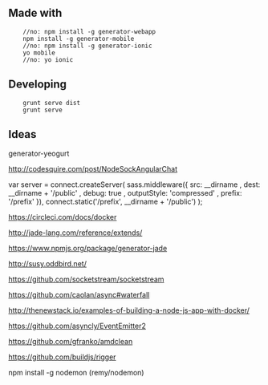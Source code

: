 ## Made with

        //no: npm install -g generator-webapp
        npm install -g generator-mobile
        //no: npm install -g generator-ionic
        yo mobile
        //no: yo ionic


## Developing

        grunt serve dist
        grunt serve 

## Ideas

generator-yeogurt


http://codesquire.com/post/NodeSockAngularChat

var server = connect.createServer(
  sass.middleware({
      src: __dirname
    , dest: __dirname + '/public'
    , debug: true
    , outputStyle: 'compressed'
    , prefix:  '/prefix'
  }),
  connect.static('/prefix', __dirname + '/public')
);

https://circleci.com/docs/docker

http://jade-lang.com/reference/extends/

https://www.npmjs.org/package/generator-jade

http://susy.oddbird.net/

https://github.com/socketstream/socketstream

https://github.com/caolan/async#waterfall

http://thenewstack.io/examples-of-building-a-node-js-app-with-docker/

https://github.com/asyncly/EventEmitter2

https://github.com/gfranko/amdclean

https://github.com/buildjs/rigger


npm install -g nodemon  (remy/nodemon)

